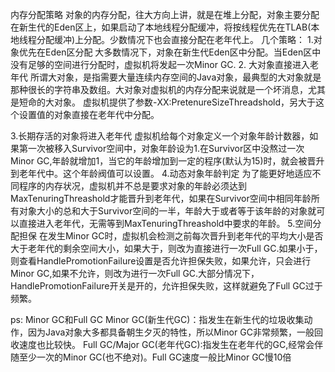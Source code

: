 内存分配策略
	对象的内存分配，往大方向上讲，就是在堆上分配，对象主要分配在新生代的Eden区上，如果启动了本地线程分配缓冲，将按线程优先在TLAB(本地线程分配缓冲)上分配。少数情况下也会直接分配在老年代上。
几个策略：
1.对象优先在Eden区分配
	大多数情况下，对象在新生代Eden区中分配。当Eden区中没有足够的空间进行分配时，虚拟机将发起一次Minor GC.
2. 大对象直接进入老年代
	所谓大对象，是指需要大量连续内存空间的Java对象，最典型的大对象就是那种很长的字符串及数组。大对象对虚拟机的内存分配来说就是一个坏消息，尤其是短命的大对象。
	虚拟机提供了参数-XX:PretenureSizeThreadshold，另大于这个设置值的对象直接在老年代中分配。

3.长期存活的对象将进入老年代
	虚拟机给每个对象定义一个对象年龄计数器，如果第一次被移入Survivor空间中，对象年龄设为1.在Survivor区中没熬过一次Minor GC,年龄就增加1，当它的年龄增加到一定的程序(默认为15)时，就会被晋升到老年代中。这个年龄阀值可以设置。
4.动态对象年龄判定
	为了能更好地适应不同程序的内存状况，虚拟机并不总是要求对象的年龄必须达到MaxTenuringThreashold才能晋升到老年代，如果在Survivor空间中相同年龄所有对象大小的总和大于Survivor空间的一半，年龄大于或者等于该年龄的对象就可以直接进入老年代，无需等到MaxTenuringThreashold中要求的年龄。
5.空间分配担保
	在发生Minor GC时，虚拟机会检测之前每次晋升到老年代的平均大小是否大于老年代的剩余空间大小，如果大于，则改为直接进行一次Full GC.如果小于，则查看HandlePromotionFailure设置是否允许担保失败，如果允许，只会进行Minor GC,如果不允许，则改为进行一次Full GC.大部分情况下，HandlePromotionFailure开关是开的，允许担保失败，这样就避免了Full GC过于频繁。

ps:
Minor GC和Full GC
Minor GC(新生代GC)：指发生在新生代的垃圾收集动作，因为Java对象大多都具备朝生夕灭的特性，所以Minor GC非常频繁，一般回收速度也比较快。
Full GC/Major GC(老年代GC):指发生在老年代的GC,经常会伴随至少一次的Minor GC(也不绝对)。Full GC速度一般比Minor GC慢10倍
